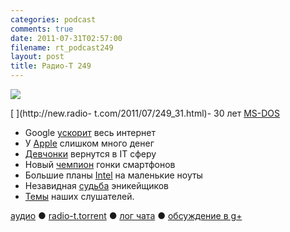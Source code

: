 ```yaml
---
categories: podcast
comments: true
date: 2011-07-31T02:57:00
filename: rt_podcast249
layout: post
title: Радио-Т 249
---
```


![](https://radio-t.com/images/radio-t/rt249.jpg)

[
](http://new.radio- t.com/2011/07/249_31.html)- 30 лет [MS-DOS ](http://www.extremetech.com/computing/91202-ms-dos-is-30-years-old-today)
- Google [ускорит](http://techcrunch.com/2011/07/28/google-page-speed-service/) весь интернет
- У [Apple](http://www.bbc.co.uk/news/technology-14340470) слишком много денег
- [Девчонки](http://blog.fogcreek.com/girls-go-geek-again/) вернутся в IT сферу
- Новый [чемпион](http://www.tipb.com/2011/07/21/apple-passes-nokia-biggest-smartphone-producer-volume/) гонки смартфонов
- Большие планы [Intel](http://www.zdnet.com/blog/computers/intel-has-big-plans-for-ultrabooks/6463) на маленькие ноуты
- Незавидная [судьба](http://www.jeffblankenburg.com/2011/07/21/source-control-software-is-too-intrusive/) эникейщиков
- [Темы](http://new.radio-t.com/2011/07/249.html) наших слушателей.

[аудио](http://archive.rucast.net/radio-t/media/rt_podcast249.mp3) ● [radio-t.torrent](http://www.radio-t.com/torrents/rt_podcast249.mp3.torrent) ● [лог чата](http://chat.radio-t.com/logs/radio-t-249.html) ● [обсуждение в g+](https://plus.google.com/104578309919492528255/posts/PcEw6FnWjfN)<audio src="http://archive.rucast.net/radio-t/media/rt_podcast249.mp3" preload="none"></audio>
